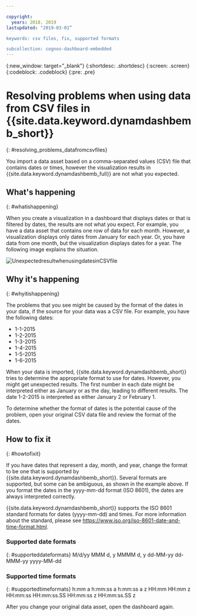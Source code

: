 ```yaml
---

copyright:
  years: 2018, 2019
lastupdated: "2019-03-01”

keywords: csv files, fix, supported formats

subcollection: cognos-dashboard-embedded
---
```


{:new_window: target="_blank"}
{:shortdesc: .shortdesc}
{:screen: .screen}
{:codeblock: .codeblock}
{:pre: .pre}

# Resolving problems when using data from CSV files in {{site.data.keyword.dynamdashbemb_short}}
{: #resolving_problems_datafromcsvfiles}

You import a data asset based on a comma-separated values (CSV) file that contains dates or times, however the visualization results in {{site.data.keyword.dynamdashbemb_full}} are not what you expected.

## What's happening
{: #whatishappening}

When you create a visualization in a dashboard that displays dates or that is filtered by dates, the results are not what you expect. For example, you have a data asset that contains one row of data for each month. However, a visualization displays only dates from January for each year. Or, you have data from one month, but the visualization displays dates for a year. The following image explains the situation.

![UnexpectedresultwhenusingdatesinCSVfile](images/csvfile_explained.svg "Unexpected result when using dates in CSV file")

## Why it's happening
{: #whyitishappening}

The problems that you see might be caused by the format of the dates in your data, if the source for your data was a CSV file. For example, you have the following dates: 
-	1-1-2015
-	1-2-2015
-	1-3-2015
-	1-4-2015
-	1-5-2015
-	1-6-2015

When your data is imported, {{site.data.keyword.dynamdashbemb_short}} tries to determine the appropriate format to use for dates. However, you might get unexpected results. The first number in each date might be interpreted either as January or as the day, leading to different results. The date 1-2-2015 is interpreted as either January 2 or February 1.

To determine whether the format of dates is the potential cause of the problem, open your original CSV data file and review the format of the dates.

## How to fix it
{: #howtofixit}

If you have dates that represent a day, month, and year, change the format to be one that is supported by {{site.data.keyword.dynamdashbemb_short}}. Several formats are supported, but some can be ambiguous, as shown in the example above. If you format the dates in the yyyy-mm-dd format (ISO 8601), the dates are always interpreted correctly.

{{site.data.keyword.dynamdashbemb_short}} supports the ISO 8601 standard formats for dates (yyyy-mm-dd) and times. For more information about the standard, please see https://www.iso.org/iso-8601-date-and-time-format.html.


### Supported date formats
{: #supporteddateformats}
    M/d/yy
    MMM d, y
    MMMM d, y
    dd-MM-yy
    dd-MMM-yy
    yyyy-MM-dd

### Supported time formats
{: #supportedtimeformats}
    h:mm a
    h:mm:ss a
    h:mm:ss a z
    HH:mm
    HH:mm z
    HH:mm:ss
    HH:mm:ss.SS
    HH:mm:ss z
    HH:mm:ss.SS z

After you change your original data asset, open the dashboard again.
